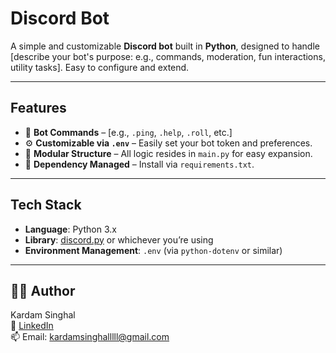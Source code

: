 #  Discord Bot

A simple and customizable **Discord bot** built in **Python**, designed to handle [describe your bot's purpose: e.g., commands, moderation, fun interactions, utility tasks]. Easy to configure and extend.

---

##  Features

- 🤖 **Bot Commands** – [e.g., `.ping`, `.help`, `.roll`, etc.]
- ⚙️ **Customizable via `.env`** – Easily set your bot token and preferences.
- 📝 **Modular Structure** – All logic resides in `main.py` for easy expansion.
- 🚀 **Dependency Managed** – Install via `requirements.txt`.

---

##  Tech Stack

- **Language**: Python 3.x  
- **Library**: [discord.py](https://discordpy.readthedocs.io/) or whichever you’re using  
- **Environment Management**: `.env` (via `python-dotenv` or similar)

---

## 🙋‍♂️ Author

Kardam Singhal  
🔗 [LinkedIn](https://www.linkedin.com/in/kardamsinghal)  
📫 Email: kardamsinghalllll@gmail.com
